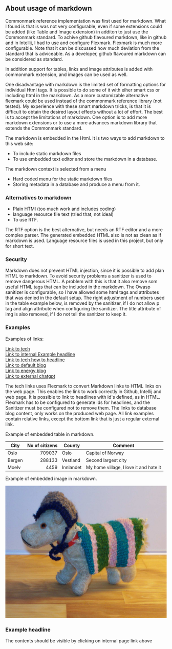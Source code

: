 ## About usage of markdown

Commonmark reference implementation was first used for markdown. What I 
found is that is was not very configurable, even if some extensions could be 
added (like Table and Image extension) in additon to just use the Commonmark 
standard.
To achive github flavoured markdown, like in github and in Intellij, I had to 
use and configure Flexmark. Flexmark is much more configurable. Note that it 
can be discussed how much deviation from the standard that is adviceable. As 
a developer, github flavoured markdown can be considered as standard.

In addition support for tables, links and image
attributes is added with commonmark extension, and images can be used as well.

One disadvantage with markdown is the limited set of formatting options for
individual Html tags. It is possible to do some of it
with eiher smart css or including html in the markdown.
As a more customizable alternative flexmark could be used instead
of the commonmark reference library (not tested).
My experience with these smart markdown tricks, is that it is difficult to
obtain
the desired layout effects without a lot of effort. The best is to accept the
limitations of markdown. One option is to add more markdown extensions or to use
a
more advances markdown library that extends the Commonmark standard.

The markdown is embedded in the Html. It is two ways to add markdown to this web
site:

- To include static markdown files
- To use embedded text editor and store the markdown in a database.

The markdown context is selected from a menu

- Hard coded menu for the static markdown files
- Storing metadata in a database and produce a menu from it.

### Alternatives to markdown

- Plain HTMl (too much work and includes coding)
- language resource file text (tried that, not ideal)
- To use RTF.

The RTF option is the best alternative, but needs an RTF editor and a more
complex parser.
The generated embedded HTML also is not as clean as if markdown is used.
Language resource files
is used in this project, but only for short text.

### Security

Markdown does not prevent HTML injection, since it is possible to add plan HTML
to markdown. To avoid security problems
a sanitizer is used to remove dangerous HTML. A problem with this is that it
also remove som useful
HTML tags that can be included in the markdown. The Owasp sanitizer is
configurable, so I have allowed some html tags
and attributes that was denied in the default setup. The right adjustment of
numbers used in the table example below,
is removed by the sanitizer, if I do not allow p tag and align attribute when
configuring the sanitizer.
The title attribute of img is also removed, if I do not tell the sanitizer to
keep it.

### Examples

Examples of links:

[Link to tech](tech.md)  
[Link to internal Example headline](#example-headline)  
[Link to tech how to headline](tech.md#how-to-make-a-text-based-website-without-coding-html)  
[Link to default blog](../blogs)  
[Link to energy blog](../blogs/energy)  
[Link to external chatgpt](https://openai.com/blog/chatgpt)

The tech links uses Flexmark to convert Markdown links to HTML links on the web page.
This enables the link to work correctly in Github, Intellij and web page.
It is possible to link to headlines with id's defined, as in HTML.
Flexmark has to be configured to generate ids for headlines,
and the Sanitizer must be configured not to remove them.
The links to database blog content, only works on the produced web page.
All link examples contain relative links, except the bottom link that is just a regular external link.

Example of embedded table in markdown.

| City   |              No of citizens | County    | Comment                                |
|--------|---------------------------:|-----------|----------------------------------------|
| Oslo   |                      709037 | Oslo      | Capital of Norway                      | 
| Bergen |                      288133 | Vestland  | Second largest city                    | 
| Moelv  |                        4459 | Innlandet | My home village, I love it and hate it |

Example of embedded image in markdown.

![PerSeter](../../images/pas.jpg "Per Seter")

### Example headline 

The contents should be visible by clicking on internal page link above
